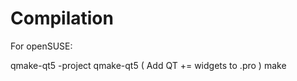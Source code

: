 Compilation
===========

For openSUSE:

qmake-qt5 -project
qmake-qt5
( Add QT += widgets to .pro )
make

